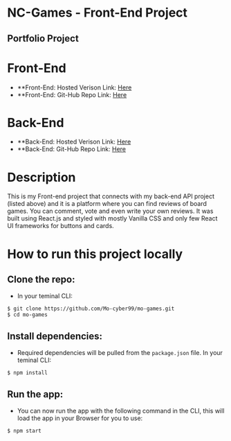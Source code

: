 # NC-Games - Front-End Project

## Portfolio Project

# Front-End

- \*\*Front-End: Hosted Verison Link: [Here](https://phenomenal-games.netlify.app)
- \*\*Front-End: Git-Hub Repo Link: [Here](https://github.com/Mo-cyber99/mo-games.git)

# Back-End

- \*\*Back-End: Hosted Verison Link: [Here](https://backend-games-api.herokuapp.com/api)
- \*\*Back-End: Git-Hub Repo Link: [Here](https://github.com/Mo-cyber99/Backend-games-API.git)

# Description

This is my Front-end project that connects with my back-end API project (listed above) and it is a platform where you can find reviews of board games. You can comment, vote and even write your own reviews. It was built using React.js and styled with mostly Vanilla CSS and only few React UI frameworks for buttons and cards.

# How to run this project locally

## Clone the repo:

- In your teminal CLI:

```
$ git clone https://github.com/Mo-cyber99/mo-games.git
$ cd mo-games
```

## Install dependencies:

- Required dependencies will be pulled from the `package.json` file. In your teminal CLI:

```
$ npm install
```

## Run the app:

- You can now run the app with the following command in the CLI, this will load the app in your Browser for you to use:

```
$ npm start
```

